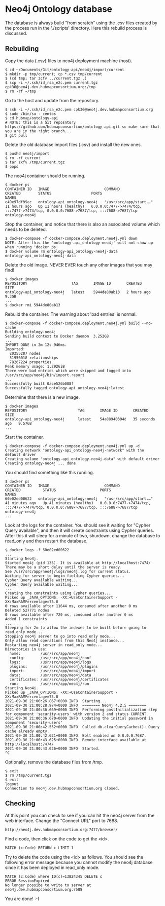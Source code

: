 # Neo4j Ontology database

The database is always build "from scratch" using the .csv files created by the process run in the './scripts' directory. Here this rebuild process is discussed.

## Rebuilding

Copy the data (.csv) files to neo4j deployment machine (host).
```buildoutcfg
$ cd ~/Documents/Git/ontology-api/neo4j/import/current
$ mkdir -p tmp/current; cp *.csv tmp/current
$ (cd tmp; tar zcfv ../current.tgz .)
$ scp -i ~/.ssh/id_rsa_e2c.pem current.tgz cpk36@neo4j.dev.hubmapconsortium.org:/tmp
$ rm -rf ~/tmp
```

Go to the host and update from the repository.
```buildoutcfg
$ ssh -i ~/.ssh/id_rsa_e2c.pem cpk36@neo4j.dev.hubmapconsortium.org
$ sudo /bin/su - centos
$ cd hubmap/ontology-api
# NOTE: this is a Git reposntory https://github.com/hubmapconsortium/ontology-api.git so make sure that you are in the right branch...
$ git pull
```

Delete the old database import files (.csv) and install the new ones.
```buildoutcfg
$ pushd neo4j/import
$ rm -rf current
$ tar zxfv /tmp/current.tgz
$ popd
```

The neo4j container should be running.
```buildoutcfg
$ docker ps
CONTAINER ID   IMAGE                         COMMAND                  CREATED        STATUS                  PORTS                                                                                  NAMES
c49e97df99ec   ontology-api_ontology-neo4j   "/usr/src/app/start.…"   11 hours ago   Up 11 hours (healthy)   0.0.0.0:7477->7474/tcp, :::7477->7474/tcp, 0.0.0.0:7688->7687/tcp, :::7688->7687/tcp   ontology-neo4j
```

Stop the container, and notice that there is also an associated volume which needs to be deleted.
```buildoutcfg
$ docker-compose -f docker-compose.deployment.neo4j.yml down
NOTE: After this the 'ontology-api_ontology-neo4j' will not show up when running 'docker ps'
$ docker volume rm ontology-api_ontology-neo4j-data
ontology-api_ontology-neo4j-data
```

Delete the old image. NEVER EVER touch any other images that you may find!
```buildoutcfg
$ docker images
REPOSITORY                    TAG       IMAGE ID       CREATED        SIZE
ontology-api_ontology-neo4j   latest    5944de80ab13   2 hours ago    9.3GB
...
$ docker rmi 5944de80ab13
```

Rebuild the container. The warning about 'bad entries' is normal.
```buildoutcfg
$ docker-compose -f docker-compose.deployment.neo4j.yml build --no-cache
Building ontology-neo4j
Sending build context to Docker daemon  3.252GB
...
IMPORT DONE in 2m 12s 946ms. 
Imported:
  20355207 nodes
  51956018 relationships
  78267224 properties
Peak memory usage: 1.292GiB
There were bad entries which were skipped and logged into /usr/src/app/neo4j/bin/import.report
...
Successfully built 0ace526b088f
Successfully tagged ontology-api_ontology-neo4j:latest
```

Determine that there is a new image.
```buildoutcfg
$ docker images
REPOSITORY                       TAG       IMAGE ID       CREATED          SIZE
ontology-api_ontology-neo4j      latest    54a08940394d   35 seconds ago   9.57GB
...
```

Start the container.
```buildoutcfg
$ docker-compose -f docker-compose.deployment.neo4j.yml up -d
Creating network "ontology-api_ontology-neo4j-network" with the default driver
Creating volume "ontology-api_ontology-neo4j-data" with default driver
Creating ontology-neo4j ... done
```

You should find something like this running.
```buildoutcfg
$ docker ps
CONTAINER ID   IMAGE                         COMMAND                  CREATED          STATUS                    PORTS                                                                                  NAMES
60e02ed00622   ontology-api_ontology-neo4j   "/usr/src/app/start.…"   41 minutes ago   Up 41 minutes (healthy)   0.0.0.0:7477->7474/tcp, :::7477->7474/tcp, 0.0.0.0:7688->7687/tcp, :::7688->7687/tcp   ontology-neo4j
...
```

Look at the logs for the container. You should see it waiting for "Cypher Query available", and then it will create constraints using Cypher queries. After this it will sleep for a minute of two, shurdown, change the database to read_only and then restart the database.
```buildoutcfg
$ docker logs -f 60e02ed00622
...
Starting Neo4j.
Started neo4j (pid 135). It is available at http://localhost:7474/
There may be a short delay until the server is ready.
See /usr/src/app/neo4j/logs/neo4j.log for current status.
Waiting for server to begin fielding Cypher queries...
Cypher Query available waiting...
Cypher Query available waiting...
...
Creating the constraints using Cypher queries...
Picked up _JAVA_OPTIONS: -XX:+UseContainerSupport -XX:MaxRAMPercentage=75.0
0 rows available after 11644 ms, consumed after another 0 ms
Deleted 527771 nodes
0 rows available after 720 ms, consumed after another 0 ms
Added 1 constraints
...
Sleeping for 2m to allow the indexes to be built before going to read_only mode...
Stopping neo4j server to go into read_only mode...
Only allow read operations from this Neo4j instance...
Restarting neo4j server in read_only mode...
Directories in use:
  home:         /usr/src/app/neo4j
  config:       /usr/src/app/neo4j/conf
  logs:         /usr/src/app/neo4j/logs
  plugins:      /usr/src/app/neo4j/plugins
  import:       /usr/src/app/neo4j/import
  data:         /usr/src/app/neo4j/data
  certificates: /usr/src/app/neo4j/certificates
  run:          /usr/src/app/neo4j/run
Starting Neo4j.
Picked up _JAVA_OPTIONS: -XX:+UseContainerSupport -XX:MaxRAMPercentage=75.0
2021-09-30 21:00:26.867+0000 INFO  Starting...
2021-09-30 21:00:28.974+0000 INFO  ======== Neo4j 4.2.5 ========
2021-09-30 21:00:36.669+0000 INFO  Performing postInitialization step for component 'security-users' with version 2 and status CURRENT
2021-09-30 21:00:36.670+0000 INFO  Updating the initial password in component 'security-users'  
2021-09-30 21:00:42.552+0000 INFO  Called db.clearQueryCaches(): Query cache already empty.
2021-09-30 21:00:42.621+0000 INFO  Bolt enabled on 0.0.0.0:7687.
2021-09-30 21:00:43.625+0000 INFO  Remote interface available at http://localhost:7474/
2021-09-30 21:00:43.626+0000 INFO  Started.
^C
```

Optionally, remove the database files from /tmp.
```buildoutcfg
$ exit
$ rm /tmp/current.tgz
$ exit
logout
Connection to neo4j.dev.hubmapconsortium.org closed.
```

## Checking

At this point you can check to see if you can hit the neo4j server from the web interface. Change the "Connect URL" port to 7688.
```buildoutcfg
http://neo4j.dev.hubmapconsortium.org:7477/browser/
```

Find a code, then click on the code to get the &lt;id&gt;.
```buildoutcfg
MATCH (c:Code) RETURN c LIMIT 1
```

Try to delete the code using the &lt;id&gt; as follows. You should see the following error message because you cannot modify the neo4j database since it has been deployed in read_only mode.
```buildoutcfg
MATCH (c:Code) where ID(c)=13824345 DELETE c
ERROR SessionExpired
No longer possibe to write to server at	neo4j.dev.hubmapconsortium.org:7688
```

You are done! :-)
